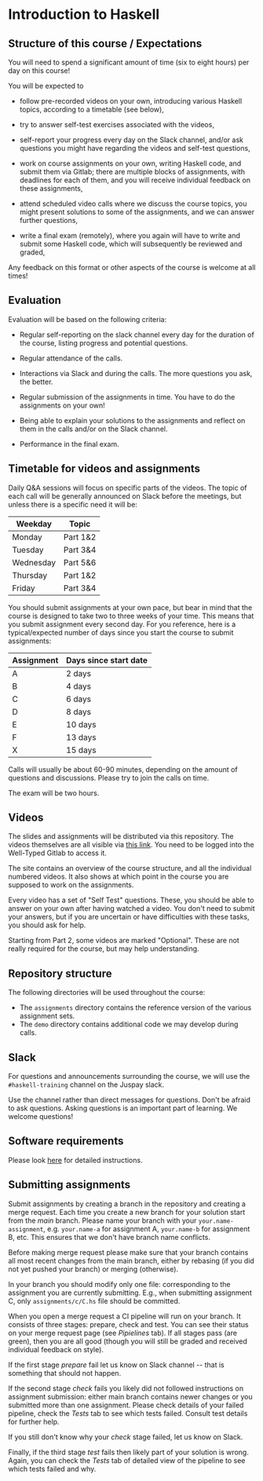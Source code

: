 # Introduction to Haskell

## Structure of this course / Expectations

You will need to spend a significant amount of time (six to eight
hours) per day on this course!

You will be expected to

- follow pre-recorded videos on your own, introducing various
  Haskell topics, according to a timetable (see below),

- try to answer self-test exercises associated with the videos,

- self-report your progress every day on the Slack channel,
  and/or ask questions you might have regarding the videos and
  self-test questions,

- work on course assignments on your own, writing Haskell code,
  and submit them via Gitlab; there are multiple blocks of
  assignments, with deadlines for each of them, and you will receive
  individual feedback on these assignments,

- attend scheduled video calls where we discuss the course topics,
  you might present solutions to some of the assignments, and
  we can answer further questions,

- write a final exam (remotely), where you again
  will have to write and submit some Haskell code, which will
  subsequently be reviewed and graded,

Any feedback on this format or other aspects
of the course is welcome at all times!

## Evaluation

Evaluation will be based on the following criteria:

- Regular self-reporting on the slack channel every day for the
  duration of the course, listing progress and potential questions.

- Regular attendance of the calls.

- Interactions via Slack and during the calls. The more questions
  you ask, the better.

- Regular submission of the assignments in time. You have to do
  the assignments on your own!

- Being able to explain your solutions to the assignments and reflect
  on them in the calls and/or on the Slack channel.

- Performance in the final exam.

## Timetable for videos and assignments

Daily Q&A sessions will focus on specific parts of the videos.
The topic of each call will be generally announced on Slack
before the meetings, but unless there is a specific need
it will be:

| Weekday   | Topic    |
|-----------|----------|
| Monday    | Part 1&2 |
| Tuesday   | Part 3&4 |
| Wednesday | Part 5&6 |
| Thursday  | Part 1&2 |
| Friday    | Part 3&4 |

You should submit assignments at your own pace, but bear in
mind that the course is designed to take two to three weeks
of your time. This means that you submit assignment every second
day. For you reference, here is a typical/expected
number of days since you start the course to submit assignments:

| Assignment | Days since start date |
|------------|-----------------------|
| A          | 2 days                |
| B          | 4 days                |
| C          | 6 days                |
| D          | 8 days                |
| E          | 10 days               |
| F          | 13 days               |
| X          | 15 days               |

Calls will usually be about 60-90 minutes, depending on the amount of
questions and discussions. Please try to join the calls on time.

The exam will be two hours.

## Videos

The slides and assignments will be distributed via this repository. The videos
themselves are all visible via [this link](https://courses.pages.well-typed.com/haskell-intro/).
You need to be logged into the Well-Typed Gitlab to access it.

The site contains an overview of the course structure, and all the individual numbered
videos. It also shows at which point in the course you are supposed to work on the
assignments.

Every video has a set of "Self Test" questions. These, you should be able to answer on
your own after having watched a video. You don't need to submit your answers, but if you
are uncertain or have difficulties with these tasks, you should ask for help.

Starting from Part 2, some videos are marked "Optional". These are not really
required for the course, but may help understanding.

## Repository structure

The following directories will be used throughout the
course:

- The `assignments` directory contains the reference version of
  the various assignment sets.
- The `demo` directory contains additional code we may develop
  during calls.

## Slack

For questions and announcements surrounding the course, we will
use the `#haskell-training` channel on the Juspay slack.

Use the channel rather than direct messages for questions. Don't be
afraid to ask questions. Asking questions is an important part of
learning. We welcome questions!

## Software requirements

Please look [here][Setup] for detailed instructions.

## Submitting assignments

Submit assignments by creating a branch in the repository and creating a merge
request. Each time you create a new branch for your solution start from the
*main* branch. Please name your branch with your `your.name-assignment`, e.g.
`your.name-a` for assignment A, `your.name-b` for assignment B, etc. This
ensures that we don't have branch name conflicts.

Before making merge request please make sure that your branch contains all most
recent changes from the main branch, either by rebasing (if you did not yet
pushed your branch) or merging (otherwise).

In your branch you should modify
only one file: corresponding to the assignment you are currently
submitting. E.g., when submitting assignment C, only `assignments/c/C.hs`
file should be committed.

When you open a merge request a CI pipeline will run on your
branch. It consists of three stages: prepare, check and test.
You can see their status on your merge request page (see *Pipielines* tab).
If all stages pass (are green), then you are all good
(though you will still be graded and received individual feedback on style).

If the first stage *prepare* fail let us know on Slack
channel -- that is something that should not happen.

If the second stage *check* fails you likely did not followed
instructions on assignment submission: either main branch contains
newer changes or you submitted more than one assignment. Please 
check details of your failed pipeline, check the *Tests* tab to see 
which tests failed. Consult test details for further help.

If you still don't know why your *check* stage failed, 
let us know on Slack.

Finally, if the third stage *test* fails then likely part of
your solution is wrong. Again, you can check the *Tests* tab 
of detailed view of the pipeline to see which tests failed and why.

[Setup]: https://courses.pages.well-typed.com/haskell-intro/setup.html
